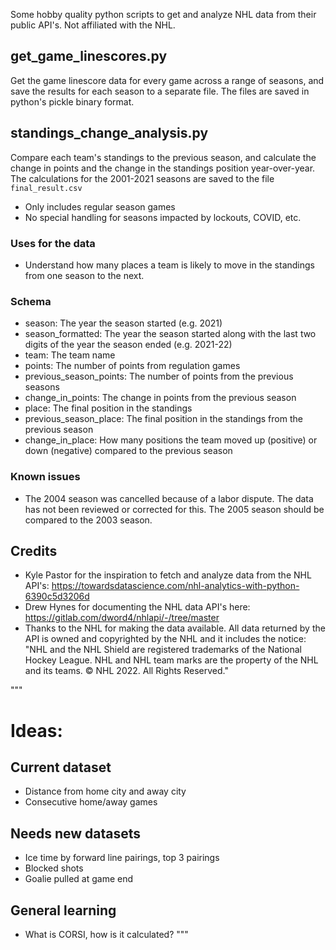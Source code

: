 Some hobby quality python scripts to get and analyze NHL data from their public API's.  Not affiliated with the NHL.

## get_game_linescores.py
Get the game linescore data for every game across a range of seasons, and save the results for each season to a separate file.  The files are saved in python's pickle binary format.

## standings_change_analysis.py
Compare each team's standings to the previous season, and calculate the change in points and the change in the standings position year-over-year.  The calculations for the 2001-2021 seasons are saved to the file `final_result.csv`
* Only includes regular season games
* No special handling for seasons impacted by lockouts, COVID, etc.

### Uses for the data
 * Understand how many places a team is likely to move in the standings from one season to the next. 

### Schema
* season: The year the season started (e.g. 2021)
* season_formatted: The year the season started along with the last two digits of the year the season ended (e.g. 2021-22)
* team: The team name
* points: The number of points from regulation games
* previous_season_points: The number of points from the previous seasons
* change_in_points: The change in points from the previous season
* place: The final position in the standings
* previous_season_place: The final position in the standings from the previous season
* change_in_place: How many positions the team moved up (positive) or down (negative) compared to the previous season

### Known issues
* The 2004 season was cancelled because of a labor dispute.  The data has not been reviewed or corrected for this.  The 2005 season should be compared to the 2003 season.

## Credits
* Kyle Pastor for the inspiration to fetch and analyze data from the NHL API's: https://towardsdatascience.com/nhl-analytics-with-python-6390c5d3206d
* Drew Hynes for documenting the NHL data API's here: https://gitlab.com/dword4/nhlapi/-/tree/master
* Thanks to the NHL for making the data available.  All data returned by the API is owned and copyrighted by the NHL and it includes the notice: "NHL and the NHL Shield are registered trademarks of the National Hockey League. NHL and NHL team marks are the property of the NHL and its teams. © NHL 2022. All Rights Reserved."

"""
# Ideas:

## Current dataset
* Distance from home city and away city
* Consecutive home/away games

## Needs new datasets
* Ice time by forward line pairings, top 3 pairings
* Blocked shots
* Goalie pulled at game end

## General learning
* What is CORSI, how is it calculated?
"""